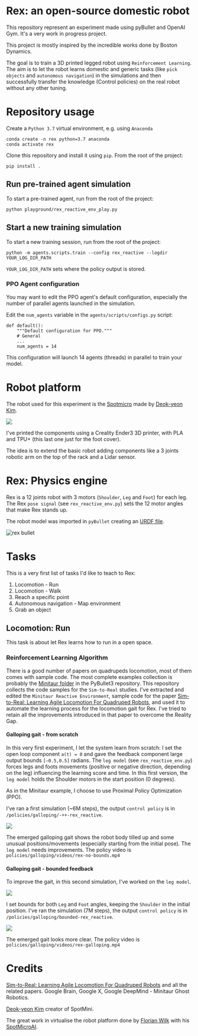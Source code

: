 # Rex: an open-source domestic robot
This repository represent an experiment made using pyBullet and OpenAI Gym. It's a very work in progress project.

This project is mostly inspired by the incredible works done by Boston Dynamics.

The goal is to train a 3D printed legged robot using `Reinforcement Learning`. The aim is to let the robot learns 
domestic and generic tasks (like `pick objects` and `autonomous navigation`) in the simulations and then successfully
transfer the knowledge (Control policies) on the real robot without any other tuning.

# Repository usage
Create a `Python 3.7` virtual environment, e.g. using `Anaconda`
```
conda create -n rex python=3.7 anaconda
conda activate rex
```

Clone this repository and install it using `pip`. From the root of the project:
```
pip install .
```
## Run pre-trained agent simulation
To start a pre-trained agent, run from the root of the project:

```
python playground/rex_reactive_env_play.py
```
## Start a new training simulation
To start a new training session, run from the root of the project:

```
python -m agents.scripts.train --config rex_reactive --logdir YOUR_LOG_DIR_PATH 
```

`YOUR_LOG_DIR_PATH` sets where the policy output is stored. 

### PPO Agent configuration
You may want to edit the PPO agent's default configuration, especially the number of parallel agents launched in the simulation. 

Edit the `num_agents` variable in the `agents/scripts/configs.py` script:

```
def default():
    """Default configuration for PPO."""
    # General
    ...
    num_agents = 14
```
This configuration will launch 14 agents (threads) in parallel to train your model.

# Robot platform
The robot used for this experiment is the [Spotmicro](https://www.thingiverse.com/thing:3445283) made by [Deok-yeon Kim](https://www.thingiverse.com/KDY0523/about).

[<img src="https://thingiverse-production-new.s3.amazonaws.com/assets/bf/af/74/db/83/complete_4.jpg">](https://www.thingiverse.com/thing:3445283)

I've printed the components using a Creality Ender3 3D printer, with PLA and TPU+ (this last one just for the foot 
cover).

The idea is to extend the basic robot adding components like a 3 joints robotic arm on the top of the rack and a 
Lidar sensor.

# Rex: Physics engine
Rex is a 12 joints robot with 3 motors (`Shoulder`, `Leg` and `Foot`) for each leg. 
The Rex `pose signal` (see ```rex_reactive_env.py```) sets the 12 motor angles that make Rex stands up.

The robot model was imported in `pyBullet` creating an [URDF file](./util/pybullet_data/assets/urdf/rex.urdf). 

![rex bullet](util/images/rex.png)

# Tasks
This is a very first list of tasks I'd like to teach to Rex:

1. Locomotion - Run
2. Locomotion - Walk
3. Reach a specific point
4. Autonomous navigation - Map environment
5. Grab an object

## Locomotion: Run
This task is about let Rex learns how to run in a open space. 
### Reinforcement Learning Algorithm
There is a good number of papers on quadrupeds locomotion, most of them comes with sample code. The most complete examples collection
 is probably the [Minitaur folder](https://github.com/bulletphysics/bullet3/tree/master/examples/pybullet/gym/pybullet_envs/minitaur) in the PyBullet3 repository. 
 This repository collects the code samples for the ```Sim-to-Real``` studies.
I've extracted and edited the ```Minitaur Reactive Environment```, sample code for the paper [Sim-to-Real: Learning Agile Locomotion For Quadruped Robots](https://arxiv.org/pdf/1804.10332.pdf), and used it 
to automate the learning process for the locomotion gait for Rex. I've tried to retain all the improvements introduced in that paper
 to overcome the Reality Gap. 

#### Galloping gait - from scratch
In this very first experiment, I let the system learn from scratch: I set the open loop component ```a(t) = 0``` and 
gave the feedback component large output bounds `[−0.5,0.5]` radians. The `leg model` (see ```rex_reactive_env.py```) 
forces legs and foots movements (positive or negative direction, depending on the leg) influencing the learning 
score and time. In this first version, the `leg model` holds the Shoulder motors in the start position (0 degrees).  

As in the Minitaur example, I choose to use Proximal Policy Optimization (PPO). 

I've ran a first simulation (~6M steps), the output `control policy` is in `/policies/galloping/-++-rex_reactive`. 

![](util/images/run.gif)

The emerged galloping gait shows the robot body tilled up and some unusual positions/movements (especially starting from the initial pose). The `leg model` needs improvements. 
The policy video is `policies/galloping/videos/rex-no-bounds.mp4`
#### Galloping gait - bounded feedback
To improve the gait, in this second simulation, I've worked on the `leg model`.

![](util/images/leg_model-bounds.png) 

I set bounds for both `Leg` and `Foot` angles, keeping the `Shoulder` in the initial position.
I've ran the simulation (7M steps), the output `control policy` is in `/policies/galloping/bounded-rex_reactive`. 

![](util/images/galloping.gif)

The emerged gait looks more clear. The policy video is `policies/galloping/videos/rex-galloping.mp4`
# Credits
[Sim-to-Real: Learning Agile Locomotion For Quadruped Robots](https://arxiv.org/pdf/1804.10332.pdf) and all the related papers. Google Brain, Google X, Google DeepMind - Minitaur Ghost Robotics.

[Deok-yeon Kim](https://www.thingiverse.com/KDY0523/about) creator of SpotMini.

The great work in virtualise the robot platform done by [Florian Wilk](https://github.com/FlorianWilk) with his [SpotMicroAI](https://github.com/FlorianWilk/SpotMicroAI).

